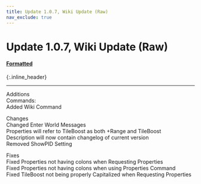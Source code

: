 ```yaml
---
title: Update 1.0.7, Wiki Update (Raw)
nav_exclude: true
---
```


# Update 1.0.7, Wiki Update (Raw)
#### [Formatted](1.0.7.md)
{:.inline_header}

---

Additions<br>
Commands:<br>
Added Wiki Command

Changes<br>
Changed Enter World Messages<br>
Properties will refer to TileBoost as both +Range and TileBoost<br>
Description will now contain changelog of current version<br>
Removed ShowPID Setting

Fixes<br>
Fixed Properties not having colons when Requesting Properties<br>
Fixed Properties not having colons when using Properties Command<br>
Fixed TileBoost not being properly Capitalized when Requesting Properties